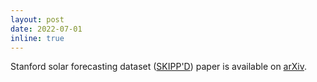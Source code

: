 ```yaml
---
layout: post
date: 2022-07-01
inline: true
---
```


Stanford solar forecasting dataset (<a href='https://github.com/yuhao-nie/Stanford-solar-forecasting-dataset'>SKIPP'D</a>) paper is available on <a href='https://arxiv.org/abs/2207.00913'>arXiv</a>.
